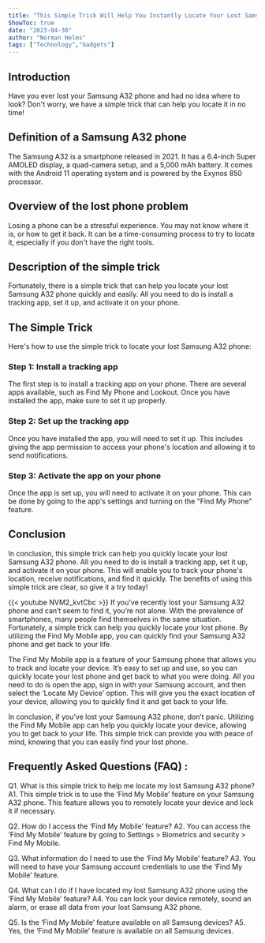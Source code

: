 ```yaml
---
title: "This Simple Trick Will Help You Instantly Locate Your Lost Samsung A32 Phone!"
ShowToc: true 
date: "2023-04-30"
author: "Norman Helms" 
tags: ["Technology","Gadgets"]
---
```

## Introduction

Have you ever lost your Samsung A32 phone and had no idea where to look? Don't worry, we have a simple trick that can help you locate it in no time! 

## Definition of a Samsung A32 phone

The Samsung A32 is a smartphone released in 2021. It has a 6.4-inch Super AMOLED display, a quad-camera setup, and a 5,000 mAh battery. It comes with the Android 11 operating system and is powered by the Exynos 850 processor.

## Overview of the lost phone problem

Losing a phone can be a stressful experience. You may not know where it is, or how to get it back. It can be a time-consuming process to try to locate it, especially if you don't have the right tools. 

## Description of the simple trick

Fortunately, there is a simple trick that can help you locate your lost Samsung A32 phone quickly and easily. All you need to do is install a tracking app, set it up, and activate it on your phone. 

## The Simple Trick

Here's how to use the simple trick to locate your lost Samsung A32 phone: 

### Step 1: Install a tracking app

The first step is to install a tracking app on your phone. There are several apps available, such as Find My Phone and Lookout. Once you have installed the app, make sure to set it up properly. 

### Step 2: Set up the tracking app

Once you have installed the app, you will need to set it up. This includes giving the app permission to access your phone's location and allowing it to send notifications. 

### Step 3: Activate the app on your phone

Once the app is set up, you will need to activate it on your phone. This can be done by going to the app's settings and turning on the "Find My Phone" feature. 

## Conclusion

In conclusion, this simple trick can help you quickly locate your lost Samsung A32 phone. All you need to do is install a tracking app, set it up, and activate it on your phone. This will enable you to track your phone's location, receive notifications, and find it quickly. The benefits of using this simple trick are clear, so give it a try today!

{{< youtube NVM2_kvtCbc >}} 
If you’ve recently lost your Samsung A32 phone and can’t seem to find it, you’re not alone. With the prevalence of smartphones, many people find themselves in the same situation. Fortunately, a simple trick can help you quickly locate your lost phone. By utilizing the Find My Mobile app, you can quickly find your Samsung A32 phone and get back to your life.

The Find My Mobile app is a feature of your Samsung phone that allows you to track and locate your device. It’s easy to set up and use, so you can quickly locate your lost phone and get back to what you were doing. All you need to do is open the app, sign in with your Samsung account, and then select the ‘Locate My Device’ option. This will give you the exact location of your device, allowing you to quickly find it and get back to your life.

In conclusion, if you’ve lost your Samsung A32 phone, don’t panic. Utilizing the Find My Mobile app can help you quickly locate your device, allowing you to get back to your life. This simple trick can provide you with peace of mind, knowing that you can easily find your lost phone.

## Frequently Asked Questions (FAQ) :
Q1. What is this simple trick to help me locate my lost Samsung A32 phone?
A1. This simple trick is to use the ‘Find My Mobile’ feature on your Samsung A32 phone. This feature allows you to remotely locate your device and lock it if necessary.

Q2. How do I access the ‘Find My Mobile’ feature?
A2. You can access the ‘Find My Mobile’ feature by going to Settings > Biometrics and security > Find My Mobile.

Q3. What information do I need to use the ‘Find My Mobile’ feature?
A3. You will need to have your Samsung account credentials to use the ‘Find My Mobile’ feature.

Q4. What can I do if I have located my lost Samsung A32 phone using the ‘Find My Mobile’ feature?
A4. You can lock your device remotely, sound an alarm, or erase all data from your lost Samsung A32 phone.

Q5. Is the ‘Find My Mobile’ feature available on all Samsung devices?
A5. Yes, the ‘Find My Mobile’ feature is available on all Samsung devices.


